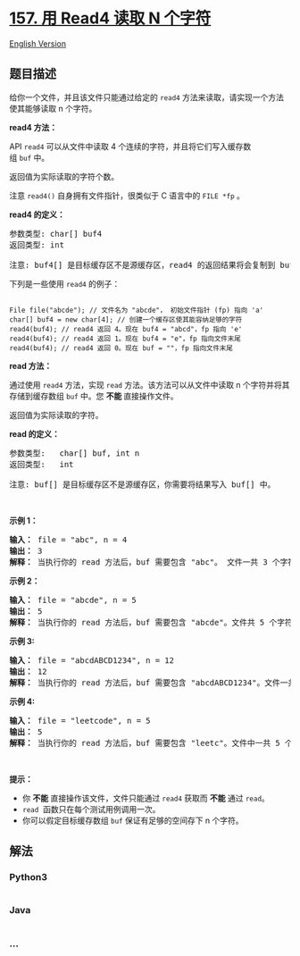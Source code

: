 # [157. 用 Read4 读取 N 个字符](https://leetcode.cn/problems/read-n-characters-given-read4)

[English Version](/solution/0100-0199/0157.Read%20N%20Characters%20Given%20Read4/README_EN.md)

## 题目描述

<!-- 这里写题目描述 -->

<p>给你一个文件，并且该文件只能通过给定的&nbsp;<code>read4</code>&nbsp;方法来读取，请实现一个方法使其能够读取 n 个字符。</p>

<p><strong>read4 方法：</strong></p>

<p>API&nbsp;<code>read4</code>&nbsp;可以从文件中读取 4 个连续的字符，并且将它们写入缓存数组&nbsp;<code>buf</code>&nbsp;中。</p>

<p>返回值为实际读取的字符个数。</p>

<p>注意&nbsp;<code>read4()</code> 自身拥有文件指针，很类似于 C 语言中的 <code>FILE *fp</code> 。</p>

<p><strong>read4 的定义：</strong></p>

<pre>参数类型: char[] buf4
返回类型: int

注意: buf4[] 是目标缓存区不是源缓存区，read4 的返回结果将会复制到 buf4[] 当中。
</pre>

<p>下列是一些使用 <code>read4</code> 的例子：</p>

<p><img style="width: 600px;"></p>

<pre><code>File file(&quot;abcde&quot;); // 文件名为 &quot;abcde&quot;， 初始文件指针 (fp) 指向 &#39;a&#39; 
char[] buf4 = new char[4]; // 创建一个缓存区使其能容纳足够的字符
read4(buf4); // read4 返回 4。现在 buf4 = &quot;abcd&quot;，fp 指向 &#39;e&#39;
read4(buf4); // read4 返回 1。现在 buf4 = &quot;e&quot;，fp 指向文件末尾
read4(buf4); // read4 返回 0。现在 buf = &quot;&quot;，fp 指向文件末尾</code></pre>

<p><strong>read 方法：</strong></p>

<p>通过使用 <code>read4</code> 方法，实现&nbsp;<code>read</code> 方法。该方法可以从文件中读取 n 个字符并将其存储到缓存数组&nbsp;<code>buf</code> 中。您&nbsp;<strong>不能&nbsp;</strong>直接操作文件。</p>

<p>返回值为实际读取的字符。</p>

<p><strong>read&nbsp;的定义：</strong></p>

<pre>参数类型:   char[] buf, int n
返回类型:   int

注意: buf[] 是目标缓存区不是源缓存区，你需要将结果写入 buf[] 中。
</pre>

<p>&nbsp;</p>

<p><strong>示例 1：</strong></p>

<pre><strong>输入： </strong>file = &quot;abc&quot;, n = 4
<strong>输出： </strong>3
<strong>解释：</strong> 当执行你的 read 方法后，buf 需要包含 &quot;abc&quot;。 文件一共 3 个字符，因此返回 3。 注意 &quot;abc&quot; 是文件的内容，不是 buf 的内容，buf 是你需要写入结果的目标缓存区。 </pre>

<p><strong>示例 2：</strong></p>

<pre><strong>输入： </strong>file = &quot;abcde&quot;, n = 5
<strong>输出： </strong>5
<strong>解释： </strong>当执行你的 read 方法后，buf 需要包含 &quot;abcde&quot;。文件共 5 个字符，因此返回 5。
</pre>

<p><strong>示例 3:</strong></p>

<pre><strong>输入： </strong>file = &quot;abcdABCD1234&quot;, n = 12
<strong>输出： </strong>12
<strong>解释： </strong>当执行你的 read 方法后，buf 需要包含 &quot;abcdABCD1234&quot;。文件一共 12 个字符，因此返回 12。
</pre>

<p><strong>示例 4:</strong></p>

<pre><strong>输入： </strong>file = &quot;leetcode&quot;, n = 5
<strong>输出： </strong>5
<strong>解释：</strong> 当执行你的 read 方法后，buf 需要包含 &quot;leetc&quot;。文件中一共 5 个字符，因此返回 5。
</pre>

<p>&nbsp;</p>

<p><strong>提示：</strong></p>

<ul>
	<li>你 <strong>不能</strong> 直接操作该文件，文件只能通过 <code>read4</code> 获取而 <strong>不能</strong> 通过 <code>read</code>。</li>
	<li><code>read</code>&nbsp; 函数只在每个测试用例调用一次。</li>
	<li>你可以假定目标缓存数组&nbsp;<code>buf</code> 保证有足够的空间存下 n 个字符。&nbsp;</li>
</ul>

## 解法

<!-- 这里可写通用的实现逻辑 -->

<!-- tabs:start -->

### **Python3**

<!-- 这里可写当前语言的特殊实现逻辑 -->

```python

```

### **Java**

<!-- 这里可写当前语言的特殊实现逻辑 -->

```java

```

### **...**

```

```

<!-- tabs:end -->
